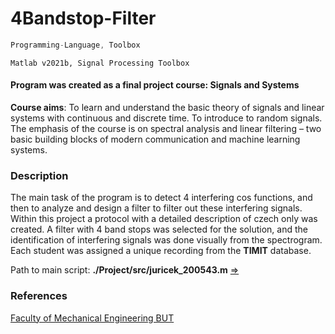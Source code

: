# 4Bandstop-Filter

```javascript
Programming-Language, Toolbox
```
```
Matlab v2021b, Signal Processing Toolbox
```

#### Program was created as a final project course: Signals and Systems
**Course aims**: To learn and understand the basic theory of signals and linear systems with continuous and discrete time. To introduce to random signals. The emphasis of the course is on spectral analysis and linear filtering – two basic building blocks of modern communication and machine learning systems.

### Description
The main task of the program is to detect 4 interfering cos functions, and then to analyze and design a filter to filter out these interfering signals. Within this project a protocol with a detailed description of czech only was created. A filter with 4 band stops was selected for the solution, and the identification of interfering signals was done visually from the spectrogram. Each student was assigned a unique recording from the **TIMIT** database.

Path to main script: **./Project/src/juricek_200543.m** [=>](https://github.com/Steigner/4Bandstop-Signal-Filter/blob/main/Project/src/juricek_200543.m)

### References
[Faculty of Mechanical Engineering BUT](https://www.fme.vutbr.cz/en)
